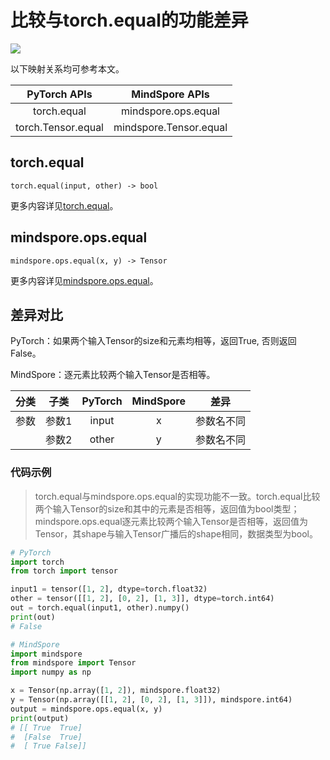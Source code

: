 # 比较与torch.equal的功能差异

<a href="https://gitee.com/mindspore/docs/blob/master/docs/mindspore/source_zh_cn/note/api_mapping/pytorch_diff/equal_2.md" target="_blank"><img src="https://mindspore-website.obs.cn-north-4.myhuaweicloud.com/website-images/master/resource/_static/logo_source.png"></a>

以下映射关系均可参考本文。

|     PyTorch APIs      |      MindSpore APIs       |
| :-------------------: | :-----------------------: |
|   torch.equal    |   mindspore.ops.equal    |
|    torch.Tensor.equal     |  mindspore.Tensor.equal   |

## torch.equal

```text
torch.equal(input, other) -> bool
```

更多内容详见[torch.equal](https://pytorch.org/docs/1.8.1/generated/torch.equal.html)。

## mindspore.ops.equal

```text
mindspore.ops.equal(x, y) -> Tensor
```

更多内容详见[mindspore.ops.equal](https://www.mindspore.cn/docs/zh-CN/master/api_python/ops/mindspore.ops.equal.html)。

## 差异对比

PyTorch：如果两个输入Tensor的size和元素均相等，返回True, 否则返回False。

MindSpore：逐元素比较两个输入Tensor是否相等。

| 分类 | 子类 |PyTorch | MindSpore | 差异 |
| :-: | :-: | :-: | :-: |:-:|
|参数 | 参数1 | input | x | 参数名不同 |
| | 参数2 | other | y | 参数名不同 |

### 代码示例

> torch.equal与mindspore.ops.equal的实现功能不一致。torch.equal比较两个输入Tensor的size和其中的元素是否相等，返回值为bool类型；mindspore.ops.equal逐元素比较两个输入Tensor是否相等，返回值为Tensor，其shape与输入Tensor广播后的shape相同，数据类型为bool。

```python
# PyTorch
import torch
from torch import tensor

input1 = tensor([1, 2], dtype=torch.float32)
other = tensor([[1, 2], [0, 2], [1, 3]], dtype=torch.int64)
out = torch.equal(input1, other).numpy()
print(out)
# False

# MindSpore
import mindspore
from mindspore import Tensor
import numpy as np

x = Tensor(np.array([1, 2]), mindspore.float32)
y = Tensor(np.array([[1, 2], [0, 2], [1, 3]]), mindspore.int64)
output = mindspore.ops.equal(x, y)
print(output)
# [[ True  True]
#  [False  True]
#  [ True False]]
```